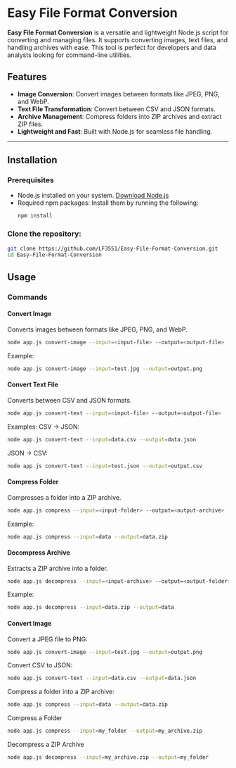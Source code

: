 # Easy File Format Conversion

**Easy File Format Conversion** is a versatile and lightweight Node.js script for converting and managing files. It supports converting images, text files, and handling archives with ease. This tool is perfect for developers and data analysts looking for command-line utilities.

## Features

- **Image Conversion**: Convert images between formats like JPEG, PNG, and WebP.
- **Text File Transformation**: Convert between CSV and JSON formats.
- **Archive Management**: Compress folders into ZIP archives and extract ZIP files.
- **Lightweight and Fast**: Built with Node.js for seamless file handling.

---

## Installation

### Prerequisites
- Node.js installed on your system. [Download Node.js](https://nodejs.org/)
- Required npm packages: Install them by running the following:
  ```bash
  npm install

###  Clone the repository:
   ```bash
   git clone https://github.com/LF3551/Easy-File-Format-Conversion.git
   cd Easy-File-Format-Conversion
 ```

 
## Usage

### Commands

#### Convert Image
Converts images between formats like JPEG, PNG, and WebP.
```bash
node app.js convert-image --input=<input-file> --output=<output-file>
```
Example:
```bash
node app.js convert-image --input=test.jpg --output=output.png
```
#### Convert Text File
Converts between CSV and JSON formats.
```bash
node app.js convert-text --input=<input-file> --output=<output-file>
```
Examples:
CSV → JSON:
```bash
node app.js convert-text --input=data.csv --output=data.json
```
JSON → CSV:
```bash
node app.js convert-text --input=test.json --output=output.csv
```
#### Compress Folder
Compresses a folder into a ZIP archive.
```bash
node app.js compress --input=<input-folder> --output=<output-archive>
```
Example:
```bash
node app.js compress --input=data --output=data.zip
```
#### Decompress Archive
Extracts a ZIP archive into a folder.
```bash
node app.js decompress --input=<input-archive> --output=<output-folder>
```
Example:
```bash
node app.js decompress --input=data.zip --output=data
```


#### Convert Image
Convert a JPEG file to PNG:
```bash
node app.js convert-image --input=test.jpg --output=output.png
```
Convert CSV to JSON:
```bash
node app.js convert-text --input=data.csv --output=data.json
```
Compress a folder into a ZIP archive:
```bash
node app.js compress --input=data --output=data.zip
```
Compress a Folder
```bash
node app.js compress --input=my_folder --output=my_archive.zip
```
Decompress a ZIP Archive
```bash
node app.js decompress --input=my_archive.zip --output=my_folder
```
